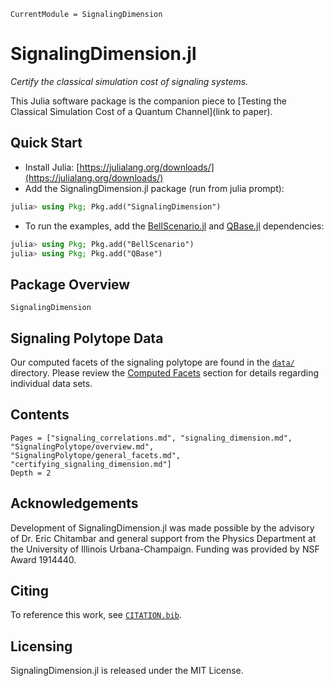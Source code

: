 ```@meta
CurrentModule = SignalingDimension
```

# SignalingDimension.jl

*Certify the classical simulation cost of signaling systems.*

This Julia software package is the companion piece to [Testing the Classical Simulation Cost of a Quantum Channel](link to paper).

## Quick Start

* Install Julia: [https://julialang.org/downloads/](https://julialang.org/downloads/)
* Add the SignalingDimension.jl package (run from julia prompt):

```julia
julia> using Pkg; Pkg.add("SignalingDimension")
```

* To run the examples, add the [BellScenario.jl](https://github.com/ChitambarLab/BellScenario.jl) and [QBase.jl](https://github.com/ChitambarLab/QBase.jl) dependencies:

```julia
julia> using Pkg; Pkg.add("BellScenario")
julia> using Pkg; Pkg.add("QBase")
```

## Package Overview

```@docs
SignalingDimension
```

## Signaling Polytope Data

Our computed facets of the signaling polytope are found in the [`data/`](https://github.com/ChitambarLab/SignalingDimension.jl/tree/master/data)
directory. Please review the [Computed Facets](@ref) section for details regarding
individual data sets.


## Contents

```@contents
Pages = ["signaling_correlations.md", "signaling_dimension.md", "SignalingPolytope/overview.md", "SignalingPolytope/general_facets.md", "certifying_signaling_dimension.md"]
Depth = 2
```

## Acknowledgements

Development of SignalingDimension.jl was made possible by the advisory of Dr. Eric Chitambar and general support from the Physics Department at the University of Illinois Urbana-Champaign. Funding was provided by NSF Award 1914440.

## Citing

To reference this work, see [`CITATION.bib`](https://github.com/ChitambarLab/SignalingDimension.jl/blob/master/CITATION.bib).

## Licensing

SignalingDimension.jl is released under the MIT License.
